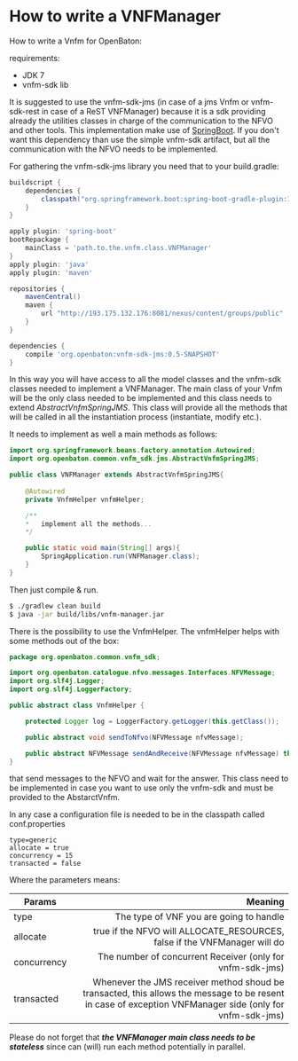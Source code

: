How to write a VNFManager
=========================

How to write a Vnfm for OpenBaton:

requirements:
* JDK 7
* vnfm-sdk lib

It is suggested to use the vnfm-sdk-jms (in case of a jms Vnfm or vnfm-sdk-rest in case of a ReST VNFManager) because it is a sdk providing already the utilities classes in charge of the communication to the NFVO and other tools. This implementation make use of [SpringBoot][spring-boot]. If you don't want this dependency than use the simple vnfm-sdk artifact, but all the communication with the NFVO needs to be implemented.

For gathering the vnfm-sdk-jms library you need that to your build.gradle:

```gradle
buildscript {
    dependencies {
        classpath("org.springframework.boot:spring-boot-gradle-plugin:1.2.6.RELEASE")
    }
}

apply plugin: 'spring-boot'
bootRepackage {
    mainClass = 'path.to.the.vnfm.class.VNFManager'
}
apply plugin: 'java'
apply plugin: 'maven'

repositories {
    mavenCentral()
    maven {
        url "http://193.175.132.176:8081/nexus/content/groups/public"
    }
}

dependencies {
    compile 'org.openbaton:vnfm-sdk-jms:0.5-SNAPSHOT' 
}
```

In this way you will have access to all the model classes and the vnfm-sdk classes needed to implement a VNFManager. The main class of your Vnfm will be the only class needed to be implemented and this class needs to extend *AbstractVnfmSpringJMS*. This class will provide all the methods that will be called in all the instantiation process (instantiate, modify etc.).

It needs to implement as well a main methods as follows:

```java
import org.springframework.beans.factory.annotation.Autowired;
import org.openbaton.common.vnfm_sdk.jms.AbstractVnfmSpringJMS;

public class VNFManager extends AbstractVnfmSpringJMS{
	
	@Autowired
	private VnfmHelper vnfmHelper;

	/**
	*	implement all the methods...
	*/

	public static void main(String[] args){
		SpringApplication.run(VNFManager.class);
	}
}
```


Then just compile & run. 

```bash
$ ./gradlew clean build
$ java -jar build/libs/vnfm-manager.jar
```

There is the possibility to use the VnfmHelper. The vnfmHelper helps with some methods out of the box:

```java
package org.openbaton.common.vnfm_sdk;

import org.openbaton.catalogue.nfvo.messages.Interfaces.NFVMessage;
import org.slf4j.Logger;
import org.slf4j.LoggerFactory;

public abstract class VnfmHelper {

    protected Logger log = LoggerFactory.getLogger(this.getClass());

    public abstract void sendToNfvo(NFVMessage nfvMessage);

    public abstract NFVMessage sendAndReceive(NFVMessage nfvMessage) throws Exception;
}
```

that send messages to the NFVO and wait for the answer.
This class need to be implemented in case you want to use only the vnfm-sdk and must be provided to the AbstarctVnfm.

In any case a configuration file is needed to be in the classpath called conf.properties
```properties
type=generic
allocate = true
concurrency = 15
transacted = false
```
Where the parameters means:

| Params          				| Meaning       																|
| -------------   				| -------------:																|
| type  						| The type of VNF you are going to handle 						|
| allocate 						| true if the NFVO will ALLOCATE_RESOURCES, false if the VNFManager will do      	|
| concurrency	 						| The number of concurrent Receiver (only for vnfm-sdk-jms)|
| transacted 						| Whenever the JMS receiver method shoud be transacted, this allows the message to be resent in case of exception VNFManager side (only for vnfm-sdk-jms)     	|

Please do not forget that **_the VNFManager main class needs to be stateless_** since can (will) run each method potentially in parallel.

<!---
References
-->

[spring-boot]: http://projects.spring.io/spring-boot/